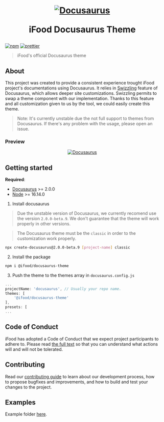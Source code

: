 <h1 align="center">
  <a href="https://github.com/ifood/ifood-docusaurus-theme"><img src="./docs/ifood_docusaurus.svg" alt="Docusaurus"></a>
  <p align="center">iFood Docusaurus Theme</p>
</h1>


[![npm](https://img.shields.io/npm/v/@ifood/docusaurus-theme)](https://www.npmjs.com/package/@ifood/docusaurus-theme)
[![prettier](https://img.shields.io/badge/code_style-prettier-ff69b4.svg)](https://github.com/prettier/prettier)

> iFood's official Docusaurus theme

## About

This project was created to provide a consistent experience trought iFood project's documentations using Docusaurus. It relies in [Swizzling](https://docusaurus.io/docs/swizzling) feature of Docusaurus, which allows deeper site customizations. Swizzling permits to swap a theme component with our implementation. Thanks to this feature and all customization given to us by the tool, we could easily create this theme.

> Note: It's currently unstable due the not full support to themes from Docusaurus. If there's any problem with the usage, please open an issue. 

### Preview

<p align="center">
  <a href="#preview"><img src="./docs/introduction.png" alt="Docusaurus"></a>
</p>

## Getting started

**Required**:  

- [Docusaurus](https://docusaurus.io/docs) >= 2.0.0
- [Node](https://nodejs.org/en/download/) >= 16.14.0

1. Install docusaurus 

> Due the unstable version of Docusaurus, we currently recomend use the version `2.0.0-beta.9`. We don't guarantee that the theme will work properly in other versions.

> The Docusaurus theme must be the `classic` in order to the customization work properly.

```bash
npx create-docusaurus@2.0.0-beta.9 [project-name] classic
```

2. Install the package

```bash
npm i @ifood/docusaurus-theme
```

3. Push the theme to the themes array in `docusaurus.config.js`

```js
...
projectName: 'docusaurus', // Usually your repo name.
themes: [
    '@ifood/docusaurus-theme'
],
presets: [
...
```

## Code of Conduct

iFood has adopted a Code of Conduct that we expect project participants to adhere to. Please read [the full text](https://github.com/ifood/.github/blob/main/CODE_OF_CONDUCT.md) so that you can understand what actions will and will not be tolerated.

## Contributing

Read our [contributing guide](CONTRIBUTING.md) to learn about our development process, how to propose bugfixes and improvements, and how to build and test your changes to the project.
## Examples

Example folder [here](./example/).
